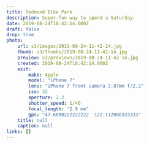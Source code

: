 ```yaml
---
title: Redmond Bike Park
description: Super-fun way to spend a Saturday.
date: 2019-08-24T18:42:14.000Z
draft: false
drop: true
photo:
    url: s3/images/2019-08-24-11-42-14.jpg
    thumb: s3/thumbs/2019-08-24-11-42-14.jpg
    preview: s3/previews/2019-08-24-11-42-14.jpg
    created: 2019-08-24T18:42:14.000Z
    exif:
        make: Apple
        model: "iPhone 7"
        lens: "iPhone 7 front camera 2.87mm f/2.2"
        iso: 32
        aperture: 2.2
        shutter_speed: 1/40
        focal_length: "2.9 mm"
        gps: "47.6890222222222 -122.112008333333"
    title: null
    caption: null
links: []
---
```

